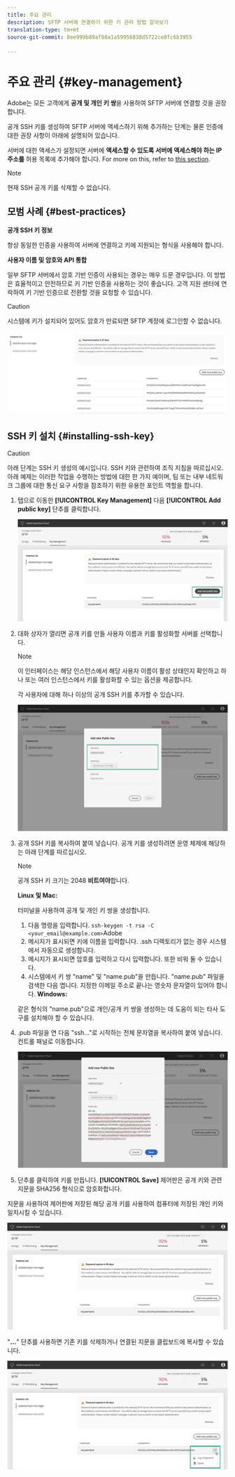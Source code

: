 ```yaml
---
title: 주요 관리
description: SFTP 서버에 연결하기 위한 키 관리 방법 알아보기
translation-type: tm+mt
source-git-commit: 8ee999b89af88a1a59956838d5722ce8fc6b3955

---
```



# 주요 관리 {#key-management}

Adobe는 모든 고객에게 **공개 및 개인 키 쌍**&#x200B;을 사용하여 SFTP 서버에 연결할 것을 권장합니다.

공개 SSH 키를 생성하여 SFTP 서버에 액세스하기 위해 추가하는 단계는 물론 인증에 대한 권장 사항이 아래에 설명되어 있습니다.

서버에 대한 액세스가 설정되면 서버에 **액세스할 수 있도록 서버에 액세스해야 하는 IP 주소를** 허용 목록에 추가해야 합니다. For more on this, refer to [this section](../../instances-settings/using/ip-whitelisting-instance-access.md).

>[!NOTE]
>
>현재 SSH 공개 키를 삭제할 수 없습니다.

## 모범 사례 {#best-practices}

**공개 SSH 키 정보**

항상 동일한 인증을 사용하여 서버에 연결하고 키에 지원되는 형식을 사용해야 합니다.

**사용자 이름 및 암호와 API 통합**

일부 SFTP 서버에서 암호 기반 인증이 사용되는 경우는 매우 드문 경우입니다. 이 방법은 효율적이고 안전하므로 키 기반 인증을 사용하는 것이 좋습니다. 고객 지원 센터에 연락하여 키 기반 인증으로 전환할 것을 요청할 수 있습니다.

>[!CAUTION]
>
>시스템에 키가 설치되어 있어도 암호가 만료되면 SFTP 계정에 로그인할 수 없습니다.

![](assets/control_panel_passwordexpires.png)

## SSH 키 설치 {#installing-ssh-key}

>[!CAUTION]
>
>아래 단계는 SSH 키 생성의 예시입니다. SSH 키와 관련하여 조직 지침을 따르십시오. 아래 예제는 이러한 작업을 수행하는 방법에 대한 한 가지 예이며, 팀 또는 내부 네트워크 그룹에 대한 통신 요구 사항을 참조하기 위한 유용한 포인트 역할을 합니다.

1. 탭으로 이동한 **[!UICONTROL Key Management]** 다음 **[!UICONTROL Add public key]** 단추를 클릭합니다.

   ![](assets/key0.png)

1. 대화 상자가 열리면 공개 키를 만들 사용자 이름과 키를 활성화할 서버를 선택합니다.

   >[!NOTE]
   >
   >이 인터페이스는 해당 인스턴스에서 해당 사용자 이름이 활성 상태인지 확인하고 하나 또는 여러 인스턴스에서 키를 활성화할 수 있는 옵션을 제공합니다.
   >
   >각 사용자에 대해 하나 이상의 공개 SSH 키를 추가할 수 있습니다.

   ![](assets/key1.png)

1. 공개 SSH 키를 복사하여 붙여 넣습니다. 공개 키를 생성하려면 운영 체제에 해당하는 아래 단계를 따르십시오.

   >[!NOTE]
   >
   >공개 SSH 키 크기는 2048 **비트여야**&#x200B;합니다.

   **Linux 및 Mac:**

   터미널을 사용하여 공개 및 개인 키 쌍을 생성합니다.
   1. 다음 명령을 입력합니다. `ssh-keygen -t rsa -C <your_email@example.com>`Adobe
   1. 메시지가 표시되면 키에 이름을 입력합니다. .ssh 디렉토리가 없는 경우 시스템에서 자동으로 생성합니다.
   1. 메시지가 표시되면 암호를 입력하고 다시 입력합니다. 또한 비워 둘 수 있습니다.
   1. 시스템에서 키 쌍 "name" 및 "name.pub"을 만듭니다. "name.pub" 파일을 검색한 다음 엽니다. 지정한 이메일 주소로 끝나는 영숫자 문자열이 있어야 합니다.
   **Windows:**

   같은 형식의 "name.pub"으로 개인/공개 키 쌍을 생성하는 데 도움이 되는 타사 도구를 설치해야 할 수 있습니다.

1. .pub 파일을 연 다음 "ssh..."로 시작하는 전체 문자열을 복사하여 붙여 넣습니다. 컨트롤 패널로 이동합니다.

   ![](assets/publickey.png)

1. 단추를 클릭하여 키를 만듭니다. **[!UICONTROL Save]** 제어판은 공개 키와 관련 지문을 SHA256 형식으로 암호화합니다.

지문을 사용하여 제어판에 저장된 해당 공개 키를 사용하여 컴퓨터에 저장된 개인 키와 일치시킬 수 있습니다.

![](assets/fingerprintNEW2.png)

"**...**" 단추를 사용하면 기존 키를 삭제하거나 연결된 지문을 클립보드에 복사할 수 있습니다.

![](assets/key_options.png)
